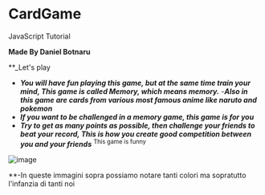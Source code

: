 # CardGame
 JavaScript Tutorial

   **Made By Daniel Botnaru**
                                          
					  
   **_Let's play
					   

- ***You will have fun playing this game, but at the same time train your mind,
This game is called Memory, which means memory.***
-***Also in this game are cards from various most famous anime
like naruto and pokemon***
- ***If you want to be challenged in a memory game, this game is for you***
- ***Try to get as _many points as possible_, then challenge your friends to beat your record,
This is how you create good competition between you and your friends***
<sup>This game is funny</sup>



![image](https://user-images.githubusercontent.com/124572811/235663338-2e20a339-53fd-4f8d-ac89-c70034505073.png)

**-In queste immagini sopra possiamo notare tanti colori ma sopratutto l'infanzia di tanti noi


	
